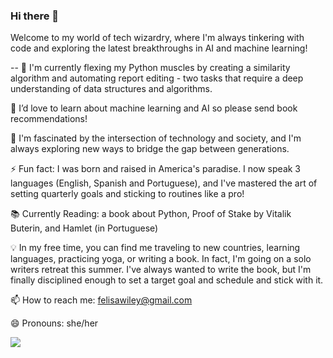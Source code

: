 ### Hi there 👋
Welcome to my world of tech wizardry, where I'm always tinkering with code and exploring the latest breakthroughs in AI and machine learning!

--
🔭 I'm currently flexing my Python muscles by creating a similarity algorithm and automating report editing - two tasks that require a deep understanding of data structures and algorithms.

🌱 I’d love to learn about machine learning and AI so please send book recommendations!

💬 I'm fascinated by the intersection of technology and society, and I'm always exploring new ways to bridge the gap between generations.

⚡ Fun fact: I was born and raised in America's paradise. I now speak 3 languages (English, Spanish and Portuguese), and I've mastered the art of setting quarterly goals and sticking to routines like a pro!

📚 Currently Reading: a book about Python, Proof of Stake by Vitalik Buterin, and Hamlet (in Portuguese)

💡 In my free time, you can find me traveling to new countries, learning languages, practicing yoga, or writing a book. In fact, I'm going on a solo writers retreat this summer. I've always wanted to write the book, but I'm finally disciplined enough to set a target goal and schedule and stick with it.

📫 How to reach me: felisawiley@gmail.com

😄 Pronouns: she/her




![](https://komarev.com/ghpvc/?username=your-github-username&color=green&&style=plastic)
